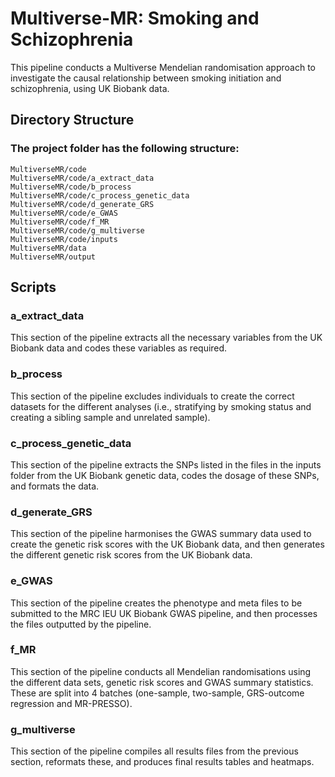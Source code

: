 # Multiverse-MR: Smoking and Schizophrenia
This pipeline conducts a Multiverse Mendelian randomisation approach to investigate the causal relationship between smoking initiation and schizophrenia, using UK Biobank data.

## Directory Structure
### The project folder has the following structure:
```
MultiverseMR/code
MultiverseMR/code/a_extract_data
MultiverseMR/code/b_process
MultiverseMR/code/c_process_genetic_data
MultiverseMR/code/d_generate_GRS
MultiverseMR/code/e_GWAS
MultiverseMR/code/f_MR
MultiverseMR/code/g_multiverse
MultiverseMR/code/inputs
MultiverseMR/data
MultiverseMR/output
``` 

## Scripts
### a_extract_data
This section of the pipeline extracts all the necessary variables from the UK Biobank data and codes these variables as required. 
### b_process
This section of the pipeline excludes individuals to create the correct datasets for the different analyses (i.e., stratifying by smoking status and creating a sibling sample and unrelated sample).
### c_process_genetic_data
This section of the pipeline extracts the SNPs listed in the files in the inputs folder from the UK Biobank genetic data, codes the dosage of these SNPs, and formats the data.
### d_generate_GRS
This section of the pipeline harmonises the GWAS summary data used to create the genetic risk scores with the UK Biobank data, and then generates the different genetic risk scores from the UK Biobank data. 
### e_GWAS
This section of the pipeline creates the phenotype and meta files to be submitted to the MRC IEU UK Biobank GWAS pipeline, and then processes the files outputted by the pipeline.
### f_MR
This section of the pipeline conducts all Mendelian randomisations using the different data sets, genetic risk scores and GWAS summary statistics. 
These are split into 4 batches (one-sample, two-sample, GRS-outcome regression and MR-PRESSO).
### g_multiverse
This section of the pipeline compiles all results files from the previous section, reformats these, and produces final results tables and heatmaps.
 
